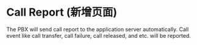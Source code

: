 # Call Report \(新增页面\)

The PBX will send call report to the application server automatically. Call event like call transfer, call failure, call released, and etc. will be reported.



